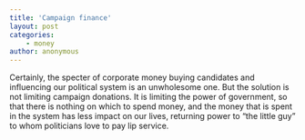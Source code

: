 ```yaml
---
title: 'Campaign finance'
layout: post
categories:
    - money
author: anonymous
---
```


Certainly, the specter of corporate money buying candidates and influencing our political system is an unwholesome one. But the solution is not limiting campaign donations. It is limiting the power of government, so that there is nothing on which to spend money, and the money that is spent in the system has less impact on our lives, returning power to “the little guy” to whom politicians love to pay lip service.
